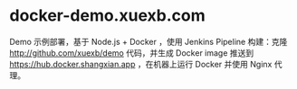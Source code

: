 # docker-demo.xuexb.com

Demo 示例部署，基于 Node.js + Docker ，使用 Jenkins Pipeline 构建：克隆 <http://github.com/xuexb/demo> 代码，并生成 Docker image 推送到 <https://hub.docker.shangxian.app> ，在机器上运行 Docker 并使用 Nginx 代理。